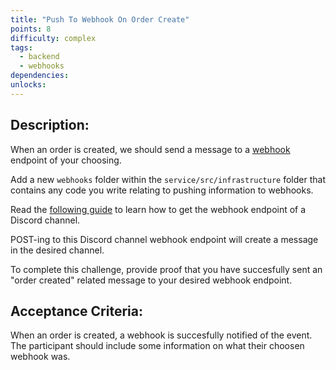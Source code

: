 ```yaml
---
title: "Push To Webhook On Order Create"
points: 8
difficulty: complex
tags:
  - backend
  - webhooks
dependencies:
unlocks:
---
```


## Description:

When an order is created, we should send a message to a [webhook](https://www.redhat.com/en/topics/automation/what-is-a-webhook) endpoint of your choosing.

Add a new `webhooks` folder within the `service/src/infrastructure` folder that contains any code you write relating to pushing information to webhooks.

Read the [following guide](https://support.discord.com/hc/en-us/articles/228383668-Intro-to-Webhooks) to learn how to get the webhook endpoint of a Discord channel.

POST-ing to this Discord channel webhook endpoint will create a message in the desired channel.

To complete this challenge, provide proof that you have succesfully sent an "order created" related message to your desired webhook endpoint.

## Acceptance Criteria:

When an order is created, a webhook is succesfully notified of the event. The participant should include some information on what their choosen webhook was.
